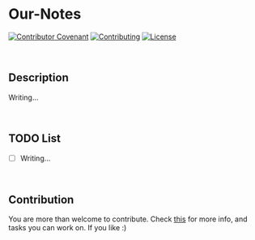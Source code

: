 # Our-Notes
[![Contributor Covenant](https://img.shields.io/badge/Contributor%20Covenant-1.0-4baaaa.svg)](CODE_OF_CONDUCT.md)
[![Contributing](https://img.shields.io/badge/contributing-docs-blue)](CONTRIBUTING.md)
[![License](https://img.shields.io/badge/license-MIT-red)](LICENSE)


<br />

## Description
Writing...


<br />

## TODO List
- [ ] Writing...


<br />

## Contribution

You are more than welcome to contribute. 
Check [this](https://github.com/mahmoud-abdallah863/Our-Notes/blob/main/CONTRIBUTING.md) for more info,
and tasks you can work on. If you like :)
